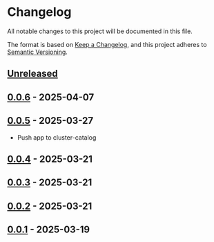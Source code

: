 # Changelog

All notable changes to this project will be documented in this file.

The format is based on [Keep a Changelog](https://keepachangelog.com/en/1.0.0/),
and this project adheres to [Semantic Versioning](https://semver.org/spec/v2.0.0.html).



## [Unreleased]

## [0.0.6] - 2025-04-07

## [0.0.5] - 2025-03-27

- Push app to cluster-catalog

## [0.0.4] - 2025-03-21

## [0.0.3] - 2025-03-21

## [0.0.2] - 2025-03-21

## [0.0.1] - 2025-03-19



[Unreleased]: https://github.com/giantswarm/cert-manager-crossplane-resources/compare/v0.0.6...HEAD
[0.0.6]: https://github.com/giantswarm/cert-manager-crossplane-resources/compare/v0.0.5...v0.0.6
[0.0.5]: https://github.com/giantswarm/cm-crossplane-resources/compare/v0.0.4...v0.0.5
[0.0.4]: https://github.com/giantswarm/cm-crossplane-resources/compare/v0.0.3...v0.0.4
[0.0.3]: https://github.com/giantswarm/cm-crossplane-resources/compare/v0.0.2...v0.0.3
[0.0.2]: https://github.com/giantswarm/cert-manager-crossplane-resources/compare/v0.0.1...v0.0.2
[0.0.1]: https://github.com/giantswarm/cert-manager-crossplane-resources/releases/tag/v0.0.1
